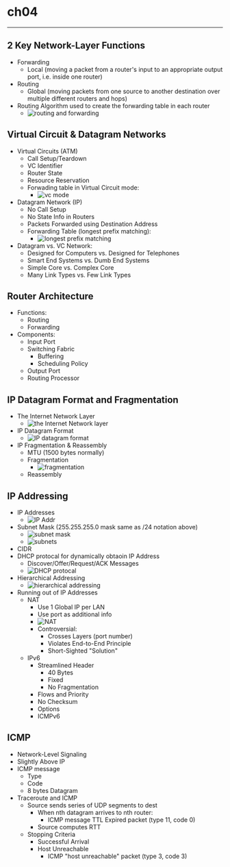 # ch04

---

## 2 Key Network-Layer Functions

- Forwarding
  - Local (moving a packet from a router's input to an appropriate output port, i.e. inside one router)
- Routing
  - Global (moving packets from one source to another destination over multiple different routers and hops)
- Routing Algorithm used to create the forwarding table in each router
  - ![routing and forwarding](https://github.com/chopchap/computer-networking/blob/main/images/routing%20and%20forwarding.png?raw=true)

## Virtual Circuit & Datagram Networks

- Virtual Circuits (ATM)
  - Call Setup/Teardown
  - VC Identifier
  - Router State
  - Resource Reservation
  - Forwading table in Virtual Circuit mode:
    - ![vc mode](https://github.com/chopchap/computer-networking/blob/main/images/vc%20mode.png?raw=true)
- Datagram Network (IP)
  - No Call Setup
  - No State Info in Routers
  - Packets Forwarded using Destination Address
  - Forwarding Table (longest prefix matching):
    - ![longest prefix matching](https://github.com/chopchap/computer-networking/blob/main/images/prefix%20matching.png?raw=true)
- Datagram vs. VC Network:
  - Designed for Computers vs. Designed for Telephones
  - Smart End Systems vs. Dumb End Systems
  - Simple Core vs. Complex Core
  - Many Link Types vs. Few Link Types

## Router Architecture

- Functions:
  - Routing
  - Forwarding
- Components:
  - Input Port
  - Switching Fabric
    - Buffering
    - Scheduling Policy
  - Output Port
  - Routing Processor

## IP Datagram Format and Fragmentation

- The Internet Network Layer
  - ![the Internet Network layer](https://github.com/chopchap/computer-networking/blob/main/images/the%20Internet%20network%20layer.png?raw=true)
- IP Datagram Format
  - ![IP datagram format](https://github.com/chopchap/computer-networking/blob/main/images/IP%20datagram%20format.png?raw=true)
- IP Fragmentation & Reassembly
  - MTU (1500 bytes normally)
  - Fragmentation
    - ![fragmentation](https://github.com/chopchap/computer-networking/blob/main/images/fragmentation.png?raw=true)
  - Reassembly

## IP Addressing

- IP Addresses
  - ![IP Addr](https://github.com/chopchap/computer-networking/blob/main/images/IP%20addr.png?raw=true)
- Subnet Mask (255.255.255.0 mask same as /24 notation above)
  - ![subnet mask](https://github.com/chopchap/computer-networking/blob/main/images/subnet%20mask.png?raw=true)
  - ![subnets](https://github.com/chopchap/computer-networking/blob/main/images/subnets.png?raw=true)
- CIDR
- DHCP protocal for dynamically obtaoin IP Address
  - Discover/Offer/Request/ACK Messages
  - ![DHCP protocal](https://github.com/chopchap/computer-networking/blob/main/images/DHCP%20protocal.png?raw=true)
- Hierarchical Addressing
  - ![hierarchical addressing](https://github.com/chopchap/computer-networking/blob/main/images/hierarchical%20addressing.png?raw=true)
- Running out of IP Addresses
  - NAT
    - Use 1 Global IP per LAN
    - Use port as additional info
    - ![NAT](https://github.com/chopchap/computer-networking/blob/main/images/NAT.png?raw=true)
    - Controversial:
      - Crosses Layers (port number)
      - Violates End-to-End Principle
      - Short-Sighted "Solution"
  - IPv6
    - Streamlined Header
      - 40 Bytes
      - Fixed
      - No Fragmentation
    - Flows and Priority
    - No Checksum
    - Options
    - ICMPv6

## ICMP

- Network-Level Signaling
- Slightly Above IP
- ICMP message
  - Type
  - Code
  - 8 bytes Datagram
- Traceroute and ICMP
  - Source sends series of UDP segments to dest
    - When nth datagram arrives to nth router:
      - ICMP message TTL Expired packet (type 11, code 0)
    - Source computes RTT
  - Stopping Criteria
    - Successful Arrival
    - Host Unreachable
      - ICMP "host unreachable" packet (type 3, code 3)